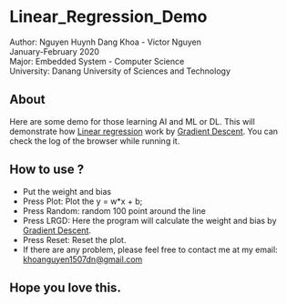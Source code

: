 # Linear_Regression_Demo  
Author: Nguyen Huynh Dang Khoa - Victor Nguyen  
January-February 2020  
Major: Embedded System - Computer Science  
University: Danang University of Sciences and Technology  
## About
Here are some demo for those learning AI and ML or DL. This will demonstrate how [Linear regression](https://en.wikipedia.org/wiki/Linear_regression) work by [Gradient Descent](https://en.wikipedia.org/wiki/Gradient_descent). You can check the log of the browser while running it.
## How to use ?
 - Put the weight and bias
 - Press Plot: Plot the y = w*x + b;  
 - Press Random: random 100 point around the line  
 - Press LRGD: Here the program will calculate the weight and bias by [Gradient Descent](https://en.wikipedia.org/wiki/Gradient_descent).  
 - Press Reset: Reset the plot.
 - If there are any problem, please feel free to contact me at my email: khoanguyen1507dn@gmail.com  

## Hope you love this.
 
